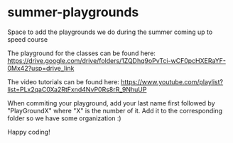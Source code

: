 # summer-playgrounds
Space to add the playgrounds we do during the summer coming up to speed course

The playground for the classes can be found here: https://drive.google.com/drive/folders/1ZQDhq9oPvTci-wCF0pcHXERaYF-0Mx42?usp=drive_link

The video tutorials can be found here: https://www.youtube.com/playlist?list=PLx2qaC0Xa2RtFxnd4NvP0Rs8rR_9NhuUP

When commiting your playground, add your last name first followed by "PlayGroundX" where "X" is the number of it. Add it to the corresponding folder so we have some organization :)

Happy coding!
